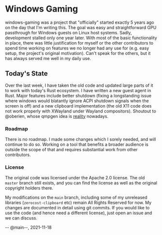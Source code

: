 # Windows Gaming

windows-gaming was a project that "officially" started exactly 5 years ago on the day that I'm writing this.
The goal was easy and straightforward GPU passthrough for Windows guests on Linux host systems.
Sadly, development stalled only one year later. With most of the basic functionality in place,
there was little justification for myself or the other contributors to spend time working
on features we no longer had any use for (e.g. easy setup, the project's original motivation).
Can't speak for the others, but it has always served me well in my daily use.

## Today's State

Over the last week, I have taken the old code and updated large parts of it to work with today's Rust ecosystem.
I have written a new guest agent in Rust. Major features include better shutdown (fixing a longstanding issue where windows would
blatantly ignore ACPI shutdown signals when the screen is off) and a new clipboard implementation
(the old X11 code does not work properly with XWayland under Wayland compositors).
Shoutout to @oberien, whose qmpgen idea is [reality](https://github.com/arcnmx/qapi-rs) nowadays.

### Roadmap

There is no roadmap. I made some changes which I sorely needed, and will continue to do so.
Working on a tool that benefits a broader audience is outside the scope of that and requires substantial work from other contributors.

### License

The original code was licensed under the Apache 2.0 license. The old `master` branch still exists, and you can find the license as well
as the original copyright holders there.

My modifications on the `main` branch, including some of my unreleased libraries (`zerocost-clipboard` etc) remain All Rights Reserved for now.
My changes are documented in detail using git commits.
If you would like to use the code (and hence need a different license), just open an issue and we can discuss.

-- @main--, 2021-11-18
